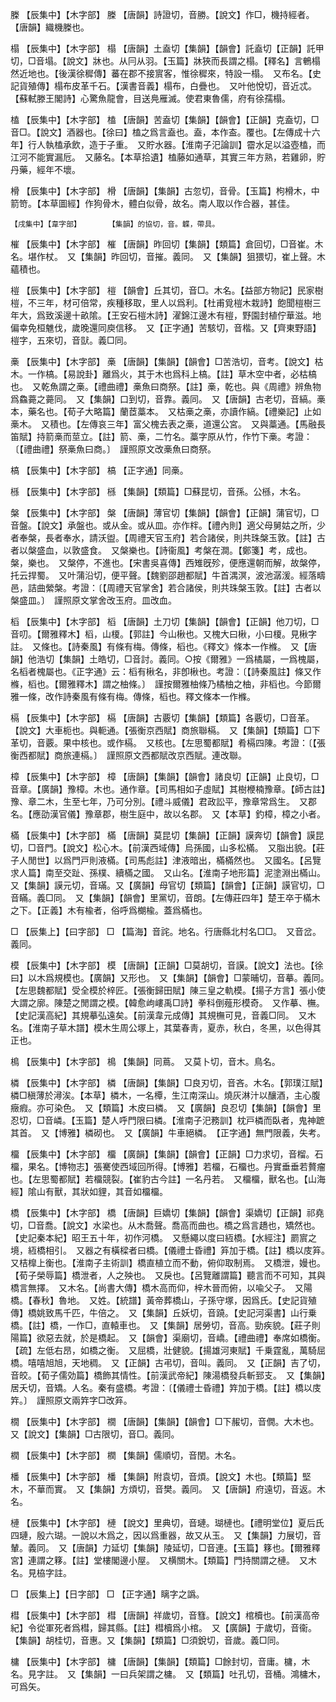 <!-- { "loadSidebar": true } -->
榺	【辰集中】【木字部】	榺	【唐韻】詩證切，音勝。【說文】作□，機持經者。【唐韻】織機榺也。

榻	【辰集中】【木字部】	榻	【唐韻】土盍切【集韻】【韻會】託盍切【正韻】託甲切，□音塌。【說文】牀也。从冃从羽。【玉篇】牀狹而長謂之榻。【釋名】言鵪榻然近地也。【後漢徐穉傳】蕃在郡不接賔客，惟徐穉來，特設一榻。　又布名。【史記貨殖傳】榻布皮革千石。【漢書音義】榻布，白疊也。　又叶他悅切，音近忒。【蘇軾滕王閣詩】心驚魚龍會，目送鳧雁滅。使君東魯儒，府有徐孺榻。

榼	【辰集中】【木字部】	榼	【唐韻】苦盍切【集韻】【韻會】【正韻】克盍切，□音□。【說文】酒器也。【徐曰】榼之爲言盍也。盍，本作盇。覆也。【左傳成十六年】行人執榼承飲，造于子重。　又貯水器。【淮南子汜論訓】霤水足以溢壺榼，而江河不能實漏卮。　又藤名。【本草拾遺】榼藤如通草，其實三年方熟，若雞卵，貯丹藥，經年不壞。

榾	【辰集中】【木字部】	榾	【唐韻】【集韻】古忽切，音骨。【玉篇】枸榾木，中箭笴。【本草圖經】作狗骨木，體白似骨，故名。南人取以作合器，甚佳。

	【戌集中】【韋字部】		【集韻】的協切，音。韘，帶具。

槯	【辰集中】【木字部】	槯	【唐韻】昨回切【集韻】【類篇】倉回切，□音崔。木名。堪作杖。　又【集韻】昨回切，音摧。義同。　又【集韻】狙猥切，崔上聲。木蘊積也。

榿	【辰集中】【木字部】	榿	【韻會】丘其切，音□。木名。【益部方物記】民家樹榿，不三年，材可倍常，疾種移取，里人以爲利。【杜甫覓榿木栽詩】飽聞榿樹三年大，爲致溪邊十畝隂。【王安石榿木詩】濯錦江邊木有榿，野園封植佇華滋。地偏幸免桓魋伐，歲晚還同庾信移。　又【正字通】苦駭切，音楷。又【齊東野語】榿字，五來切，音獃。義□同。

槀	【辰集中】【木字部】	槀	【唐韻】【集韻】【韻會】□苦浩切，音考。【說文】枯木。一作槁。【易說卦】離爲火，其于木也爲科上槁。【註】草木空中者，必枯槁也。　又乾魚謂之槀。【禮曲禮】槀魚曰商祭。【註】槀，乾也。與《周禮》辨魚物爲鱻薧之薧同。　又【集韻】口到切，音靠。義同。　又【唐韻】古老切，音縞。槀本，藥名也。【荀子大略篇】蘭茝藁本。　又枯槀之槀，亦讀作縞。【禮樂記】止如槀木。　又積也。【左傳哀三年】富父槐去表之槀，道還公宮。　又與藁通。【馬融長笛賦】持箭槀而莖立。【註】箭、槀，二竹名。藁字原从竹，作竹下槀。考證：〔【禮曲禮】祭槀魚曰商。〕　謹照原文改槀魚曰商祭。 

槁	【辰集中】【木字部】	槁	【正字通】同槀。

槂	【辰集中】【木字部】	槂	【集韻】【類篇】□蘇昆切，音孫。公槂，木名。

槃	【辰集中】【木字部】	槃	【唐韻】薄官切【集韻】【韻會】【正韻】蒲官切，□音盤。【說文】承盤也。或从金。或从皿。亦作柈。【禮內則】適父母舅姑之所，少者奉槃，長者奉水，請沃盥。【周禮天官玉府】若合諸侯，則共珠槃玉敦。【註】古者以槃盛血，以敦盛食。　又槃樂也。【詩衞風】考槃在澗。【鄭箋】考，成也。槃，樂也。　又槃停，不進也。【宋書吳喜傳】西雉旣殄，便應還朝而解，故槃停，托云捍蜀。　又叶蒲沿切，便平聲。【魏劉邵趙都賦】牛首湡溟，波池潺湲。經落疇邑，詰曲縈槃。考證：〔【周禮天官掌舍】若合諸侯，則共珠槃玉敦。【註】古者以槃盛皿。〕　謹照原文掌舍改玉府。皿改血。 

槄	【辰集中】【木字部】	槄	【唐韻】土刀切【集韻】【韻會】【正韻】他刀切，□音叨。【爾雅釋木】槄，山榎。【郭註】今山楸也。又槐大曰楸，小曰榎。見楸字註。　又條也。【詩秦風】有條有梅。傳條，槄也。《釋文》條本一作樤。　又【唐韻】他浩切【集韻】土皓切，□音討。義同。○按《爾雅》一爲橘屬，一爲槐屬，名槄者槐屬也。《正字通》云：槄有楸名，非卽楸也。考證：〔【詩秦風註】條又作樤，槄也。【爾雅釋木】謂之柚條。〕　謹按爾雅柚條乃橘柚之柚，非槄也。今節爾雅一條，改作詩秦風有條有梅。傳條，槄也。釋文條本一作樤。 

槅	【辰集中】【木字部】	槅	【唐韻】古覈切【集韻】【類篇】各覈切，□音革。【說文】大車枙也。與軛通。【張衡京西賦】商旅聯槅。　又【集韻】【類篇】□下革切，音覈。果中核也。或作槅。　又核也。【左思蜀都賦】肴槅四陳。考證：〔【張衡西都賦】商旅連槅。〕　謹照原文西都賦改京西賦。連改聯。 

樟	【辰集中】【木字部】	樟	【唐韻】【集韻】【韻會】諸良切【正韻】止良切，□音章。【廣韻】豫樟。木也。通作章。【司馬相如子虛賦】其樹楩楠豫章。【師古註】豫、章二木，生至七年，乃可分別。【禮斗威儀】君政訟平，豫章常爲生。　又郡名。【應劭漢官儀】豫章郡，樹生庭中，故以名郡。　又【本草】釣樟，樟之小者。

樠	【辰集中】【木字部】	樠	【唐韻】莫昆切【集韻】【正韻】謨奔切【韻會】謨昆切，□音門。【說文】松心木。【前漢西域傳】烏孫國，山多松樠。　又脂出貌。【莊子人閒世】以爲門戸則液樠。【司馬彪註】津液暗出，樠樠然也。　又國名。【呂覽求人篇】南至交趾、孫樸、續樠之國。　又山名。【淮南子地形篇】泥塗淵出樠山。　又【集韻】謨元切，音璊。又【廣韻】母官切【類篇】【韻會】【正韻】謨官切，□音瞞。義□同。　又【集韻】【韻會】里黨切，音朗。【左傳莊四年】楚王卒于樠木之下。【正義】木有楡者，俗呼爲樃楡。蓋爲樠也。

□	【辰集上】【曰字部】	□	【篇海】音詫。地名。行唐縣北村名□□。　又音岔。義同。

模	【辰集中】【木字部】	模	【唐韻】【正韻】□莫胡切，音謨。【說文】法也。【徐曰】以木爲規模也。【廣韻】又形也。　又【集韻】【韻會】□蒙晡切，音摹。義同。　【左思魏都賦】受全模於梓匠。【張衡歸田賦】陳三皇之軌模。【揚子方言】張小使大謂之廓。陳楚之閒謂之模。【韓愈岣嶁禹□詩】拳科倒薤形模奇。　又作摹、橅。【史記漢高紀】其規摹弘遠矣。【前漢韋元成傳】其規橅可見，音義□同。　又木名。【淮南子草木譜】模木生周公塚上，其葉春靑，夏赤，秋白，冬黑，以色得其正也。

樢	【辰集中】【木字部】	樢	【集韻】同蔦。　又莫卜切，音木。鳥名。

橉	【辰集中】【木字部】	橉	【唐韻】【集韻】□良刃切，音吝。木名。【郭璞江賦】橉□稹薄於潯涘。【本草】橉木，一名橝，生江南深山。燒灰淋汁以釀酒，主心腹癥瘕。亦可染色。　又【類篇】木皮曰橉。　又【廣韻】良忍切【集韻】【韻會】里忍切，□音嶙。【玉篇】楚人呼門限曰橉。【淮南子汜務訓】枕戸橉而臥者，鬼神蹠其首。　又【博雅】橉砌也。　又【廣韻】牛車絕橉。　【正字通】無門限義，失考。

橊	【辰集中】【木字部】	橊	【廣韻】【集韻】【韻會】【正韻】□力求切，音榴。石橊，果名。【博物志】張騫使西域回所得。【博雅】若橊，石橊也。丹實垂垂若贅瘤也。【左思蜀都賦】若橊競裂。【崔豹古今註】一名丹若。　又橊橊，獸名也。【山海經】隂山有獸，其狀如貍，其音如橊橊。

橋	【辰集中】【木字部】	橋	【唐韻】巨嬌切【集韻】【韻會】渠嬌切【正韻】祁堯切，□音喬。【說文】水梁也。从木喬聲。喬高而曲也。橋之爲言趫也，矯然也。【史記秦本紀】昭王五十年，初作河橋。　又懸繩以度曰絚橋。【水經注】罽賔之境，絚橋相引。　又器之有橫樑者曰橋。【儀禮士昏禮】笲加于橋。【註】橋以庋笲。　又桔橰上衡也。【淮南子主術訓】橋直植立而不動，俯仰取制焉。　又橋泄，嫚也。【荀子榮辱篇】橋泄者，人之殃也。　又戾也。【呂覽離謂篇】聽言而不可知，其與橋言無擇。　又木名。【尚書大傳】橋木高而仰，梓木晉而俯，以喩父子。　又陽橋。【春秋】魯地。　又姓。【統譜】黃帝葬橋山，子孫守塚，因爲氏。【史記貨殖傳】橋姚致馬千匹，牛倍之。　又【集韻】丘妖切，音蹺。【史記河渠書】山行乗橋。【註】橋，一作□，直轅車也。　又【集韻】居勞切，音高。勁疾貌。【莊子則陽篇】欲惡去就，於是橋起。　又【韻會】渠廟切，音嶠。【禮曲禮】奉席如橋衡。【疏】左低右昂，如橋之衡。　又屈橋，壯健貌。【揚雄河東賦】千乗霆亂，萬騎屈橋。嘻嘻旭旭，天地稠。　又【正韻】古弔切，音叫。義同。　又【正韻】吉了切，音皎。【荀子儒効篇】橋飾其情性。【前漢武帝紀】陳湯橋發兵斬郅支。　又【集韻】居夭切，音矯。人名。秦有盛橋。考證：〔【儀禮士昏禮】筓加于橋。【註】橋以庋筓。〕　謹照原文兩筓字□改笲。 

橌	【辰集中】【木字部】	橌	【唐韻】【集韻】【韻會】□下赧切，音僩。大木也。　又【說文】【集韻】□古限切，音□。義同。

橍	【辰集中】【木字部】	橍	【集韻】儒順切，音閏。木名。

橎	【辰集中】【木字部】	橎	【集韻】附袁切，音煩。【說文】木也。【類篇】堅木，不華而實。　又【集韻】方煩切，音樊。義同。　又【唐韻】府遠切，音返。木名。

槤	【辰集中】【木字部】	槤	【說文】里典切，音璉。瑚槤也。【禮明堂位】夏后氏四璉，殷六瑚。一說以木爲之，因以爲重器，故又从玉。　又【集韻】力展切，音輦。義同。　又【唐韻】力延切【集韻】陵延切，□音連。【玉篇】簃也。【爾雅釋宮】連謂之簃。【註】堂樓閣邊小屋。　又横關木。【類篇】門持關謂之槤。　又木名。見栛字註。

□	【辰集上】【日字部】	□	【正字通】瞝字之譌。

槥	【辰集中】【木字部】	槥	【唐韻】祥歲切，音篲。【說文】棺櫝也。【前漢高帝紀】令從軍死者爲槥，歸其縣。【註】槥櫝爲小棺。　又【廣韻】于歲切，音衞。【集韻】胡桂切，音惠。又【集韻】【類篇】□須銳切，音歲。義□同。

槦	【辰集中】【木字部】	槦	【唐韻】【集韻】【類篇】□餘封切，音庸。槦，木名。見字註。　又【集韻】一曰兵架謂之槦。　又【類篇】吐孔切，音桶。鴻槦木，可爲矢。

